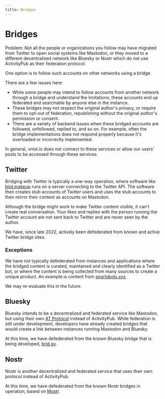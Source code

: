 ```yaml
---
title: Bridges
---
```


# Bridges

Problem: Not all the people or organizations you follow may have migrated from Twitter to open social systems like Mastodon, or they moved to a different decentralized network like Bluesky or Nostr which do not use ActivityPub as their federation protocol.

One option is to follow such accounts on other networks using a bridge.

There are a few issues here:

- While some people may intend to follow accounts from another network through a bridge and understand the limitations, these accounts end up federated and searchable by anyone else in the instance.
- These bridges may not respect the original author's privacy, or require them to opt-out of federation, republishing without the original author's permission or consent.
- There are a variety of backend issues when these bridged accounts are followed, unfollowed, replied to, and so on. For example, often the bridge implementations does not respond properly because it's overloaded or incorrectly implemented.

In general, vmst.io does not connect to these services or allow our users' posts to be accessed through these services.

## Twitter

Bridging with Twitter is typically a one-way operation, where software like [bird.makeup](https://sr.ht/~cloutier/bird.makeup/) runs on a server connecting to the Twitter API. The software then creates stub accounts of Twitter users and uses the stub accounts to then mirror their content as accounts on Mastodon.

Although the bridge might work to make Twitter content visible, it can't create real conversation.
Your likes and replies with the person running the Twitter account are not sent back to Twitter and are never seen by the author.

We have, since late 2022, actively been defederated from known and active Twitter bridge sites.

### Exceptions

We have not typically defederated from instances and applications where the bridged content is curated, maintained and clearly identified as a Twitter bot, or where the content is being collected from many sources to create a unique product.
An example is content from [sportsbots.xyz](https://www.sportsbots.xyz).

We may re-evaluate this in the future.

## Bluesky

Bluesky intends to be a decentralized and federated service like Mastodon, but using their own [AT Protocol](https://atproto.com) instead of ActivityPub.
While federation is still under development, developers have already created bridges that would create a link between instances running Mastodon and Bluesky.

At this time, we have defederated from the known Bluesky bridge that is being developed, [brid.gy](https://github.com/snarfed/bridgy-fed).

## Nostr

Nostr is another decentralized and federated service that uses their own protocol instead of ActivityPub.

At this time, we have defederated from the known Nostr bridges in operation, based on [Mostr](https://gitlab.com/soapbox-pub/mostr).